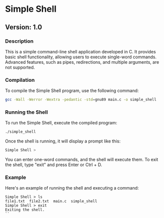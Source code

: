 # Simple Shell

## Version: 1.0

### Description
This is a simple command-line shell application developed in C. It provides basic shell functionality, allowing users to execute single-word commands. Advanced features, such as pipes, redirections, and multiple arguments, are not supported.

### Compilation
To compile the Simple Shell program, use the following command:

```bash
gcc -Wall -Werror -Wextra -pedantic -std=gnu89 main.c -o simple_shell
```

### Running the Shell
To run the Simple Shell, execute the compiled program:
```bash
./simple_shell
```

Once the shell is running, it will display a prompt like this:

```bash
Simple Shell >
```

You can enter one-word commands, and the shell will execute them. To exit the shell, type "exit" and press Enter or Ctrl + D.

### Example
Here's an example of running the shell and executing a command:

```plaintext
Simple Shell > ls
file1.txt  file2.txt  main.c  simple_shell
Simple Shell > exit
Exiting the shell.
``

